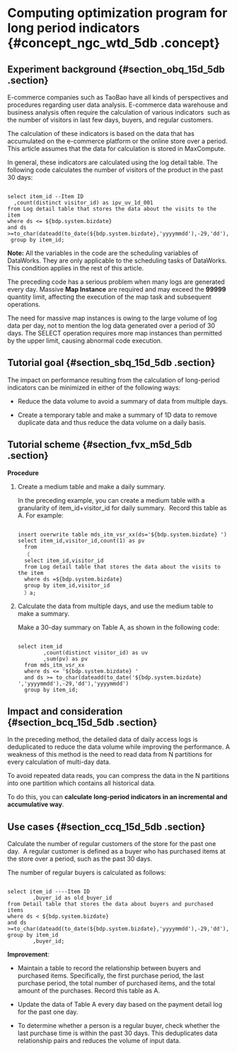 # Computing optimization program for long period indicators {#concept_ngc_wtd_5db .concept}

## Experiment background {#section_obq_15d_5db .section}

E-commerce companies such as TaoBao have all kinds of perspectives and procedures regarding user data analysis. E-commerce data warehouse and business analysis often require the calculation of various indicators  such as the number of visitors in last few days, buyers, and regular customers.

The calculation of these indicators is based on the data that has accumulated on the e-commerce platform or the online store over a period. This article assumes that the data for calculation is stored in MaxCompute.

In general, these indicators are calculated using the log detail table. The following code calculates the number of visitors of the product in the past 30 days:

```

select item_id --Item ID 
  ,count(distinct visitor_id) as ipv_uv_1d_001 
from Log detail table that stores the data about the visits to the item 
where ds <= ${bdp.system.bizdate} 
and ds >=to_char(dateadd(to_date(${bdp.system.bizdate},'yyyymmdd'),-29,'dd'),'yyyymmdd') 
 group by item_id;
```

**Note:** All the variables in the code are the scheduling variables of DataWorks. They are only applicable to the scheduling tasks of DataWorks.  This condition applies in the rest of this article.

The preceding code has a serious problem when many logs are generated every day. Massive **Map Instance** are required and may exceed the **99999** quantity limit, affecting the execution of the map task and subsequent operations.

The need for massive map instances is owing to the large volume of log data per day, not to mention the log data generated over a period of 30 days. The SELECT operation requires more map instances than permitted by the upper limit, causing abnormal code execution.

## Tutorial goal {#section_sbq_15d_5db .section}

The impact on performance resulting from the calculation of long-period indicators can be minimized in either of the following ways:

-   Reduce the data volume to avoid a summary of data from multiple days.

-   Create a temporary table and make a summary of 1D data to remove duplicate data and thus reduce the data volume on a daily basis.


## Tutorial scheme {#section_fvx_m5d_5db .section}

**Procedure**

1.  Create a medium table and make a daily summary.

    In the preceding example, you can create a medium table with a granularity of item\_id+visitor\_id for daily summary.  Record this table as A. For example:

    ```
    
    insert overwrite table mds_itm_vsr_xx(ds='${bdp.system.bizdate} ')
    select item_id,visitor_id,count(1) as pv
      from
      （
      select item_id,visitor_id
      from Log detail table that stores the data about the visits to the item 
      where ds =${bdp.system.bizdate} 
      group by item_id,visitor_id
      ）a;
    ```

2.  Calculate the data from multiple days, and use the medium table to make a summary.

    Make a 30-day summary on Table A, as shown in the following code:

    ```
    
    select item_id
            ,count(distinct visitor_id) as uv
            ,sum(pv) as pv
      from mds_itm_vsr_xx
      where ds <= '${bdp.system.bizdate} '
      and ds >= to_char(dateadd(to_date('${bdp.system.bizdate} ','yyyymmdd'),-29,'dd'),'yyyymmdd')
      group by item_id;
    ```


## Impact and consideration {#section_bcq_15d_5db .section}

In the preceding method, the detailed data of daily access logs is deduplicated to reduce the data volume while improving the performance. A weakness of this method is the need to read data from N partitions for every calculation of multi-day data.

To avoid repeated data reads, you can compress the data in the N partitions into one partition which contains all historical data.

To do this, you can **calculate long-period indicators in an incremental and accumulative way**.

## Use cases {#section_ccq_15d_5db .section}

Calculate the number of regular customers of the store for the past one day.  A regular customer is defined as a buyer who has purchased items at the store over a period, such as the past 30 days.

The number of regular buyers is calculated as follows:

```

select item_id ----Item ID     
        ,buyer_id as old_buyer_id
from Detail table that stores the data about buyers and purchased items 
where ds < ${bdp.system.bizdate} 
and ds >=to_char(dateadd(to_date(${bdp.system.bizdate},'yyyymmdd'),-29,'dd'),'yyyymmdd') 
group by item_id
        ,buyer_id;
```

**Improvement**:

-   Maintain a table to record the relationship between buyers and purchased items. Specifically, the first purchase period, the last purchase period, the total number of purchased items, and the total amount of the purchases. Record this table as A.

-   Update the data of Table A every day based on the payment detail log for the past one day.

-   To determine whether a person is a regular buyer, check whether the last purchase time is within the past 30 days. This deduplicates data relationship pairs and reduces the volume of input data.


